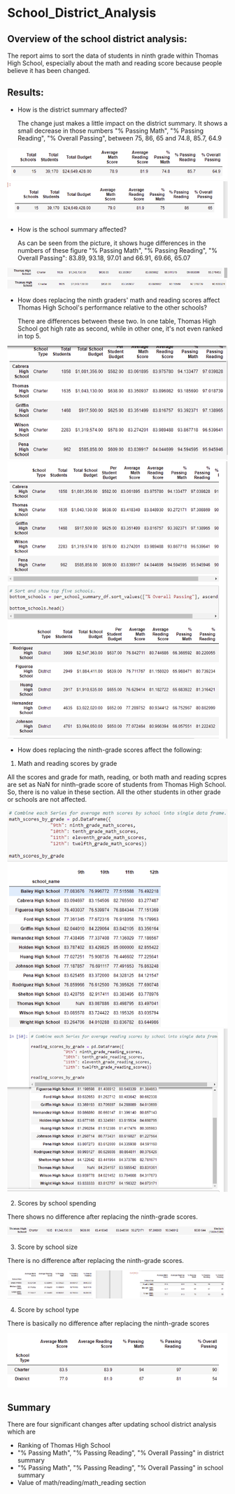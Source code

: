 # School_District_Analysis
## Overview of the school district analysis: 

The report aims to sort the data of students in ninth grade within Thomas High School, especially about the math and reading score because people believe it has been changed.

## Results:

- How is the district summary affected?

  The change just makes a little impact on the district summary. It shows a small decrease in those numbers "% Passing Math", "% Passing Reading", "% Overall Passing", between 75, 86, 65 and 74.8, 85.7, 64.9
  
![Optional Text](district1.PNG)
![Optional Text](district2.PNG)


- How is the school summary affected?

  As can be seen from the picture, it shows huge differences in the numbers of these figure "% Passing Math", "% Passing Reading", "% Overall Passing": 83.89, 93.18, 97.01 and 66.91, 69.66, 65.07
  
 
![Optional Text](THS1.PNG)
![Optional Text](THS2.PNG)


- How does replacing the ninth graders' math and reading scores affect Thomas High School's performance relative to the other schools?

  There are differences between these two. In one table, Thomas High School got high rate as second, while in other one, it's not even ranked in top 5. 
  
![Optional Text](rank.PNG)
![Optional Text](rank2.PNG)


- How does replacing the ninth-grade scores affect the following:

1. Math and reading scores by grade

  All the scores and grade for math, reading, or both math and reading scpres are set as NaN for ninth-grade score of students from Thomas High School. So, there is no value in these section.
  All the other students in other grade or schools are not affected.
  
![Optional Text](math_scores_by_grade.PNG)
![Optional Text](reading_scores_by_grade.PNG)

2. Scores by school spending

  There shows no difference after replacing the ninth-grade scores.
  
  ![Optional Text](spending.PNG)
  
3. Score by school size
  
  There is no difference after replacing the ninth-grade scores.
  
  ![Optional Text](size.PNG)
  
4. Score by school type

  There is basically no difference after replacing the ninth-grade scores
  
  ![Optional Text](type.PNG)
  
## Summary

There are four significant changes after updating school district analysis which are
- Ranking of Thomas High School 
- "% Passing Math", "% Passing Reading", "% Overall Passing" in district summary
- "% Passing Math", "% Passing Reading", "% Overall Passing" in school summary
- Value of math/reading/math_reading section
